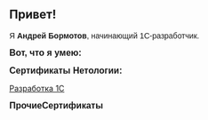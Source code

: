 <h2><strong>Привет!</strong></h2>
<p><span style="font-family:Tahoma,Geneva,sans-serif">Я <strong><span style="font-size:14px">Андрей Бормотов</span></strong>, начинающий 1С-разработчик.</span></p>
<p><strong><span style="font-family:Tahoma,Geneva,sans-serif"><span style="font-size:16px">Вот, что я умею:</span></span></strong></p>
<p><span style="font-size:16px"><strong><span style="font-family:Tahoma,Geneva,sans-serif">Сертификаты Нетологии:</span></strong></span></p>
<p><a href="https://github.com/AndreyBormotov/CertificateNetology">Разработка 1С</a></p>
<p><strong><span style="font-size:16px"><span style="font-family:Tahoma,Geneva,sans-serif">ПрочиеСертификаты</span></span></strong></p>
